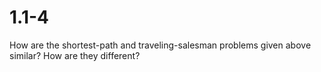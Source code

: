 # 1.1-4
How are the shortest-path and traveling-salesman problems given above similar? How are they different?